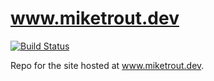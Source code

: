 # www.miketrout.dev

[![Build Status](https://travis-ci.org/mike-trout/www.miketrout.dev.svg?branch=master)](https://travis-ci.org/mike-trout/www.miketrout.dev)

Repo for the site hosted at www.miketrout.dev.

